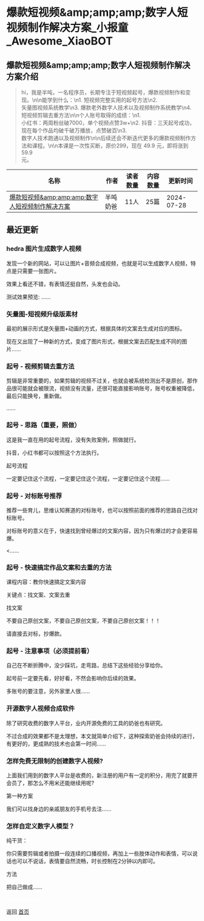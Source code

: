 # 爆款短视频&amp;amp;amp;amp;数字人短视频制作解决方案_小报童_Awesome_XiaoBOT

## 爆款短视频&amp;amp;amp;amp;数字人短视频制作解决方案介绍
> hi，我是半吨，一名程序员，长期专注于短视频起号，爆款视频制作和变现。\n\n能学到什么：\n1. 短视频完整实用的起号方法\n2.  
矢量图视频系统教学\n3. 爆款老外数字人技术以及视频制作系统教学\n4. 短视频剪辑去重方法\n\n个人账号取得的成绩：\n1.  
小红书：两周粉丝破7000，单个视频点赞3w+\n2. 抖音：三天起号成功，现在每个作品均破千破万播放，点赞破百\n3.  
数字人技术跑通以及视频制作\n\n后续还会不断迭代更多的爆款视频制作方法和课程。\n\n本课是一次性买断，原价299，现在 49.9 元，即将涨到 59.9  
元。  
  


|名称|作者|读者数量|内容数量|更新时间|
|---|---|---|---|---|
|[爆款短视频&amp;amp;amp;amp;数字人短视频制作解决方案](https://xiaobot.net/p/9527?refer=9c3f1c95-a052-465a-9902-f6d75080262a)|半吨奶爸|11人|25篇|2024-07-28|

## 最近更新
### hedra 图片生成数字人视频

发现一个新的网站，可以让图片+音频合成视频，也就是可以生成数字人视频，特点是只需要一张图片。

效果上看还不错，有表情还挺自然，头发也会动。

测试效果预览: ......

### 矢量图-短视频升级版素材

最初的展示形式是矢量图+动画的方式，根据具体的文案去生成对应的图标。

现在又出现了一种新的方式，变成了图片形式，根据文案去匹配生成不同的图片......

### 起号 - 视频剪辑去重方法

剪辑是非常重要的，如果剪辑的视频不过关，也就会被系统检测出不是原创，那作品很可能就会被限流，视频没有流量，还很可能直接影响账号，账号权重被降低，最后只能换号，重新做。

......

### 起号 - 思路（重要，照做）

这是我一直在用的起号流程，没有失败案例，照做就行。

抖音，小红书都可以按照这个方法执行。

起号流程

一定要记住这个流程，一定要记住这个流程，一定要记住这个流程......

### 起号 - 对标账号推荐

推荐一些育儿，思维认知赛道的对标账号，也可以按照前面的推荐的思路自己找对标账号。

对标账号的意义在于，快速找到曾经爆过的文案内容，因为只有爆过的才会更容易爆。

<......

### 起号 - 快速搞定作品文案和去重的方法

课程内容：教你快速搞定文案内容

关键点：找文案、文案去重

找文案

不要自己原创文案，不要自己原创文案，不要自己原创文案！！！

请直接去对标，抄爆款。

### 起号 - 注意事项（必须提前看）

自己在不断折腾中，没少踩坑，走弯路，总结下这些经验分享给你。

起号前一定要先看，好好看，不然会影响你后续的效果。

多账号的要注意，另外家里人很......

### 开源数字人视频合成软件

除了研究收费的数字人平台，业内开源免费的工具的奶爸也有研究。

不过合成的效果都不是太理想，本文就简单介绍下，这种探索奶爸会持续的进行，有更好的，更成熟的技术也会第一时间......

### 怎样免费无限制的创建数字人视频?

上面我们用到的数字人平台是收费的，新注册的用户有一定的积分，用完了就要开会员了，那怎么不用米还能继续用呢?

第一种方案

我们可以找身边的亲戚朋友的手机号去注......

### 怎样自定义数字人模型？

纯干货：

你只需要剪辑或者拍摄一段连续的口播视频，再加上一些肢体动作和表情，可以说话也可以不说话，表情要自然流畅，时长控制在2分钟以内即可。

方法

把自己做成......


<a href="https://github.com/Reno9527/awesome-xiaobot" style="color: white; text-decoration: none;">awesome-xiaobot</a>

返回 [首页](../README.md)
